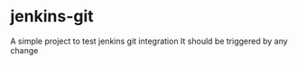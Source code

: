 # jenkins-git

A simple project to test jenkins git integration
It should be triggered by any change

